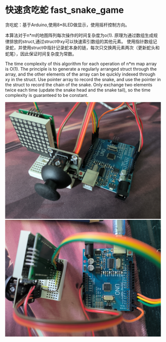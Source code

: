 # 快速贪吃蛇 fast_snake_game

贪吃蛇：基于Arduino,使用8*8LED做显示，使用摇杆控制方向。

本算法对于n*m的地图阵列每次操作的时间复杂度为o(1).
原理为通过数组生成规律排放的struct,通过struct中xy可以快速索引数组的其他元素。
使用指针数组记录蛇，并使用struct中指针记录蛇本身的链，每次只交换两元素两次（更新蛇头和蛇尾），因此保证时间复杂度为常数。

The time complexity of this algorithm for each operation of n*m map array is O(1).
The principle is to generate a regularly arranged struct through the array, and the other elements of the array can be quickly indexed through xy in the struct.
Use pointer array to record the snake, and use the pointer in the struct to record the chain of the snake.
Only exchange two elements twice each time (update the snake head and the snake tail), so the time complexity is guaranteed to be constant.


![Front view](https://github.com/PRC-AExcalibur/fast_snake_by_led8x8-arduino-/blob/main/Front%20view.jpg)
![Wiring diagram](https://github.com/PRC-AExcalibur/fast_snake_by_led8x8-arduino-/blob/main/Wiring%20diagram.jpg)
